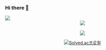 ### Hi there 👋
<img src="https://capsule-render.vercel.app/api?type=wave&color=auto&height=300&section=header&text=Gwanu%20Github&fontSize=90" />

<div align="center">
</div>

<div align="center">
  <img src="https://github-readme-stats.vercel.app/api/top-langs/?username=gwanu-dev&layout=compact"><br><br>
  <img src="https://github-readme-stats.vercel.app/api?username=gwanu-dev&show_icons=true">    
</div>

<div align="center">
 	<p><a href="https://solved.ac/carlkim1">
	<img src="http://mazassumnida.wtf/api/v2/generate_badge?boj=carlkim1" alt="Solved.ac프로필">
	</a></p>
</div>
  <!--
**gwanu-dev/gwanu-dev** is a ✨ _special_ ✨ repository because its `README.md` (this file) appears on your GitHub profile.

Here are some ideas to get you started:

- 🔭 I’m currently working on ...
- 🌱 I’m currently learning ...
- 👯 I’m looking to collaborate on ...
- 🤔 I’m looking for help with ...
- 💬 Ask me about ...
- 📫 How to reach me: ...
- 😄 Pronouns: ...
- ⚡ Fun fact: ...
-->
